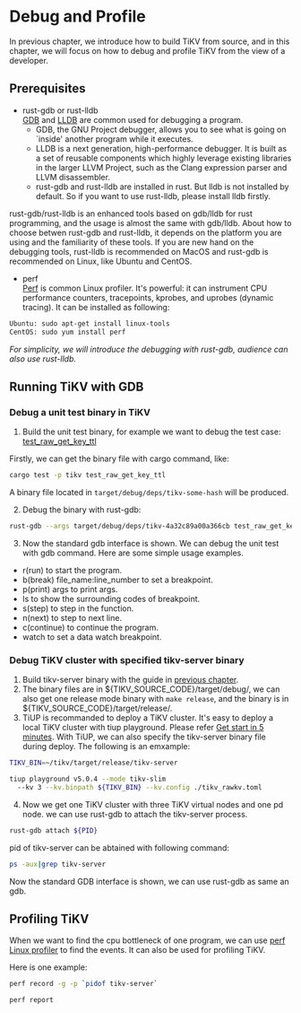 # Debug and Profile

In previous chapter, we introduce how to build TiKV from source, and in this chapter, we will focus on how to debug and profile TiKV from the view of a developer.

## Prerequisites

* rust-gdb or rust-lldb  
[GDB](https://www.sourceware.org/gdb) and [LLDB](https://lldb.llvm.org/) are common used for debugging a program.  
    * GDB, the GNU Project debugger, allows you to see what is going on `inside' another program while it executes.
    * LLDB is a next generation, high-performance debugger. It is built as a set of reusable components which highly leverage existing libraries in the larger LLVM Project, such as the Clang expression parser and LLVM disassembler.  
    * rust-gdb and rust-lldb are installed in rust. But lldb is not installed by default. So if you want to use rust-lldb, please install lldb firstly.

rust-gdb/rust-lldb is an enhanced tools based on gdb/lldb for rust programming, and the usage is almost the same with gdb/lldb. About how to choose betwen rust-gdb and rust-lldb, it depends on the platform you are using and the familiarity of these tools. If you are 
new hand on the debugging tools, rust-lldb is recommended on MacOS and rust-gdb is recommended on Linux, like Ubuntu and CentOS. 
* perf  
[Perf](https://perf.wiki.kernel.org/index.php/Main_Page) is common Linux profiler. It's powerful: it can instrument CPU performance counters, tracepoints, kprobes, and uprobes (dynamic tracing). It can be installed as following:
```bash
Ubuntu: sudo apt-get install linux-tools
CentOS: sudo yum install perf
```

*For simplicity, we will introduce the debugging with rust-gdb, audience can also use rust-lldb.*

## Running TiKV with GDB

### Debug a unit test binary in TiKV

1. Build the unit test binary, for example we want to debug the test case: [test_raw_get_key_ttl](https://github.com/tikv/tikv/blob/a7d1595f5486616be34e0cf2bbf372edb5f0e85a/src/storage/mod.rs#L5352-L5356)

Firstly, we can get the binary file with cargo command, like: 
```bash
cargo test -p tikv test_raw_get_key_ttl
```
A binary file located in `target/debug/deps/tikv-some-hash` will be produced.

2. Debug the binary with rust-gdb:

```bash
rust-gdb --args target/debug/deps/tikv-4a32c89a00a366cb test_raw_get_key_ttl
```
3. Now the standard gdb interface is shown. We can debug the unit test with gdb command. Here are some simple usage examples.

* r(run) to start the program.
* b(break) file_name:line_number to set a breakpoint.
* p(print) args to print args.
* ls to show the surrounding codes of breakpoint.
* s(step) to step in the function.
* n(next) to step to next line.
* c(continue) to continue the program.
* watch to set a data watch breakpoint.

### Debug TiKV cluster with specified tikv-server binary

1. Build tikv-server binary with the guide in [previous chapter](./build-tikv-from-source.md).
2. The binary files are in \${TIKV_SOURCE_CODE}/target/debug/, we can also get one release mode binary with `make release`, and the binary is in \${TIKV_SOURCE_CODE}/target/release/.
3. TiUP is recommanded to deploy a TiKV cluster. It's easy to deploy a local TiKV cluster with tiup playground. Please refer [Get start in 5 minutes](https://tikv.org/docs/5.1/concepts/tikv-in-5-minutes/#set-up-a-local-tikv-cluster-with-the-default-options). With TiUP, we can also specify the tikv-server binary file during deploy. The following is an emxample:

```bash
TIKV_BIN=~/tikv/target/release/tikv-server

tiup playground v5.0.4 --mode tikv-slim 
  --kv 3 --kv.binpath ${TIKV_BIN} --kv.config ./tikv_rawkv.toml
```

4. Now we get one TiKV cluster with three TiKV virtual nodes and one pd node. we can use rust-gdb to attach the tikv-server process.

```bash
rust-gdb attach ${PID}
```

pid of tikv-server can be abtained with following command:

```bash
ps -aux|grep tikv-server
```
Now the standard GDB interface is shown, we can use rust-gdb as same an gdb. 

## Profiling TiKV
When we want to find the cpu bottleneck of one program, we can use [perf Linux profiler](https://www.brendangregg.com/perf.html) to find the events. It can also be used for profiling TiKV.  

Here is one example:

```bash
perf record -g -p `pidof tikv-server`

perf report
```
